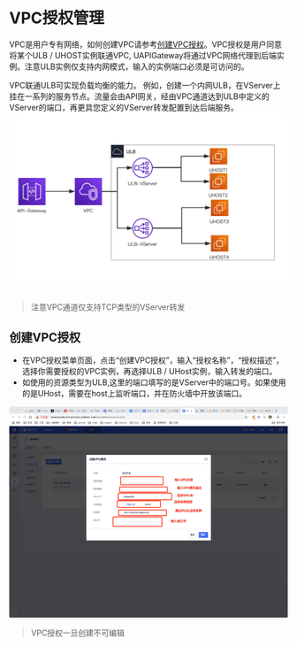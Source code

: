 

# VPC授权管理

VPC是用户专有网络，如何创建VPC请参考[创建VPC授权]((https://docs.ucloud.cn/vpc/README))。VPC授权是用户同意将某个ULB / UHOST实例联通VPC, UAPIGateway将通过VPC网络代理到后端实例。注意ULB实例仅支持内网模式，输入的实例端口必须是可访问的。

VPC联通ULB可实现负载均衡的能力。
例如，创建一个内网ULB，在VServer上挂在一系列的服务节点。流量会由API网关，经由VPC通道达到ULB中定义的VServer的端口，再更具您定义的VServer转发配置到达后端服务。
<br/>
![VPC通道ULB](/images/open_api/uapigateway_vpc_access_ulb.png)  
<br/>
> 注意VPC通道仅支持TCP类型的VServer转发

## 创建VPC授权
* 在VPC授权菜单页面，点击“创建VPC授权”，输入“授权名称”，“授权描述”，选择你需要授权的VPC实例，再选择ULB / UHost实例，输入转发的端口。
* 如使用的资源类型为ULB,这里的端口填写的是VServer中的端口号。如果使用的是UHost，需要在host上监听端口，并在防火墙中开放该端口。

![创建VPC授权](/images/open_api/create_vpc_access.png)
> VPC授权一旦创建不可编辑



